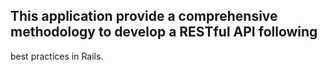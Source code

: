 ## This application provide a comprehensive methodology to develop a RESTful API following
best practices in Rails.
